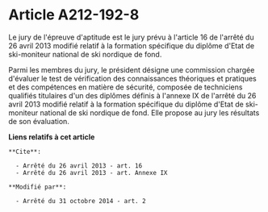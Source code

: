 # Article A212-192-8

Le jury de l'épreuve d'aptitude est le jury prévu à l'article 16 de l'arrêté du 26 avril 2013 modifié relatif à la formation
spécifique du diplôme d'Etat de ski-moniteur national de ski nordique de fond. 

Parmi les membres du jury, le président désigne une commission chargée d'évaluer le test de vérification des connaissances
théoriques et pratiques et des compétences en matière de sécurité, composée de techniciens qualifiés titulaires d'un des
diplômes définis à l'annexe IX de l'arrêté du 26 avril 2013 modifié relatif à la formation spécifique du diplôme d'Etat de
ski-moniteur national de ski nordique de fond. Elle propose au jury les résultats de son évaluation.

**Liens relatifs à cet article**

	**Cite**:

	  - Arrêté du 26 avril 2013 - art. 16
	  - Arrêté du 26 avril 2013 - art. Annexe IX

	**Modifié par**:

	  - Arrêté du 31 octobre 2014 - art. 2
